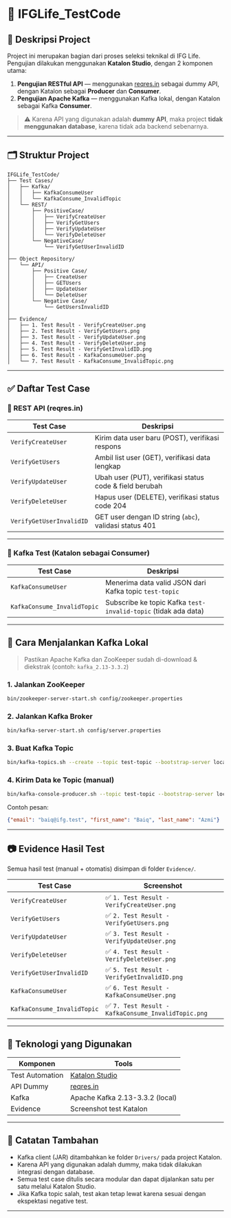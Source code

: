 
# 🧪 IFGLife_TestCode

## 📌 Deskripsi Project

Project ini merupakan bagian dari proses seleksi teknikal di IFG Life.  
Pengujian dilakukan menggunakan **Katalon Studio**, dengan 2 komponen utama:

1. **Pengujian RESTful API** — menggunakan [reqres.in](https://reqres.in) sebagai dummy API, dengan Katalon sebagai **Producer** dan **Consumer**.
2. **Pengujian Apache Kafka** — menggunakan Kafka lokal, dengan Katalon sebagai Kafka **Consumer**.

> ⚠️ Karena API yang digunakan adalah **dummy API**, maka project **tidak menggunakan database**, karena tidak ada backend sebenarnya.

---

## 🗂️ Struktur Project

```
IFGLife_TestCode/
├── Test Cases/
│   ├── Kafka/
│   │   ├── KafkaConsumeUser
│   │   └── KafkaConsume_InvalidTopic
│   └── REST/
│       ├── PositiveCase/
│       │   ├── VerifyCreateUser
│       │   ├── VerifyGetUsers
│       │   ├── VerifyUpdateUser
│       │   └── VerifyDeleteUser
│       └── NegativeCase/
│           └── VerifyGetUserInvalidID
│
├── Object Repository/
│   └── API/
│       ├── Positive Case/
│       │   ├── CreateUser
│       │   ├── GETUsers
│       │   ├── UpdateUser
│       │   └── DeleteUser
│       └── Negative Case/
│           └── GetUsersInvalidID
│
├── Evidence/
│   ├── 1. Test Result - VerifyCreateUser.png
│   ├── 2. Test Result - VerifyGetUsers.png
│   ├── 3. Test Result - VerifyUpdateUser.png
│   ├── 4. Test Result - VerifyDeleteUser.png
│   ├── 5. Test Result - VerifyGetInvalidID.png
│   ├── 6. Test Result - KafkaConsumeUser.png
│   └── 7. Test Result - KafkaConsume_InvalidTopic.png
```

---

## ✅ Daftar Test Case

### 🔹 REST API (reqres.in)

| Test Case                     | Deskripsi                                               |
|------------------------------|----------------------------------------------------------|
| `VerifyCreateUser`           | Kirim data user baru (POST), verifikasi respons          |
| `VerifyGetUsers`             | Ambil list user (GET), verifikasi data lengkap           |
| `VerifyUpdateUser`           | Ubah user (PUT), verifikasi status code & field berubah  |
| `VerifyDeleteUser`           | Hapus user (DELETE), verifikasi status code 204          |
| `VerifyGetUserInvalidID`     | GET user dengan ID string (`abc`), validasi status 401   |

---

### 🔹 Kafka Test (Katalon sebagai Consumer)

| Test Case                     | Deskripsi                                                     |
|------------------------------|----------------------------------------------------------------|
| `KafkaConsumeUser`           | Menerima data valid JSON dari Kafka topic `test-topic`         |
| `KafkaConsume_InvalidTopic`  | Subscribe ke topic Kafka `test-invalid-topic` (tidak ada data) |

---

## 🧪 Cara Menjalankan Kafka Lokal

> Pastikan Apache Kafka dan ZooKeeper sudah di-download & diekstrak (contoh: `kafka_2.13-3.3.2`)

### 1. Jalankan ZooKeeper
```bash
bin/zookeeper-server-start.sh config/zookeeper.properties
```

### 2. Jalankan Kafka Broker
```bash
bin/kafka-server-start.sh config/server.properties
```

### 3. Buat Kafka Topic
```bash
bin/kafka-topics.sh --create --topic test-topic --bootstrap-server localhost:9092
```

### 4. Kirim Data ke Topic (manual)
```bash
bin/kafka-console-producer.sh --topic test-topic --bootstrap-server localhost:9092
```

Contoh pesan:
```json
{"email": "baiq@ifg.test", "first_name": "Baiq", "last_name": "Azmi"}
```

---

## 📷 Evidence Hasil Test

Semua hasil test (manual + otomatis) disimpan di folder `Evidence/`.

| Test Case                     | Screenshot                                     |
|------------------------------|------------------------------------------------|
| `VerifyCreateUser`           | ✅ `1. Test Result - VerifyCreateUser.png`     |
| `VerifyGetUsers`             | ✅ `2. Test Result - VerifyGetUsers.png`       |
| `VerifyUpdateUser`           | ✅ `3. Test Result - VerifyUpdateUser.png`     |
| `VerifyDeleteUser`           | ✅ `4. Test Result - VerifyDeleteUser.png`     |
| `VerifyGetUserInvalidID`     | ✅ `5. Test Result - VerifyGetInvalidID.png`   |
| `KafkaConsumeUser`           | ✅ `6. Test Result - KafkaConsumeUser.png`     |
| `KafkaConsume_InvalidTopic`  | ✅ `7. Test Result - KafkaConsume_InvalidTopic.png` |

---

## 🔧 Teknologi yang Digunakan

| Komponen        | Tools                             |
|-----------------|-----------------------------------|
| Test Automation | [Katalon Studio](https://katalon.com) |
| API Dummy       | [reqres.in](https://reqres.in)    |
| Kafka           | Apache Kafka 2.13-3.3.2 (local)        |
| Evidence        | Screenshot test Katalon           |

---

## 📌 Catatan Tambahan

- Kafka client (JAR) ditambahkan ke folder `Drivers/` pada project Katalon.
- Karena API yang digunakan adalah dummy, maka tidak dilakukan integrasi dengan database.
- Semua test case ditulis secara modular dan dapat dijalankan satu per satu melalui Katalon Studio.
- Jika Kafka topic salah, test akan tetap lewat karena sesuai dengan ekspektasi negative test.

---

